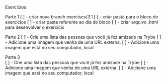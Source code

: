 Exercícios

Parte 1
[ ] - criar nova branch exercises/3.1
[ ] - criar pasta para o bloco de exercicios
[ ] - criar pasta referente ao dia do bloco
[ ] - criar arquivo .html para desenvolver o exercicio

Parte 2
[ ] - Crie uma lista das pessoas que você já fez amizade na Trybe
[ ] - Adicione uma imagem que venha de uma URL externa.
[ ] - Adicione uma imagem que está no seu computador, local

Parte 3     
[ ] - Crie uma lista das pessoas que você já fez amizade na Trybe
[ ] - Adicione uma imagem que venha de uma URL externa.
[ ] - Adicione uma imagem que está no seu computador, local

